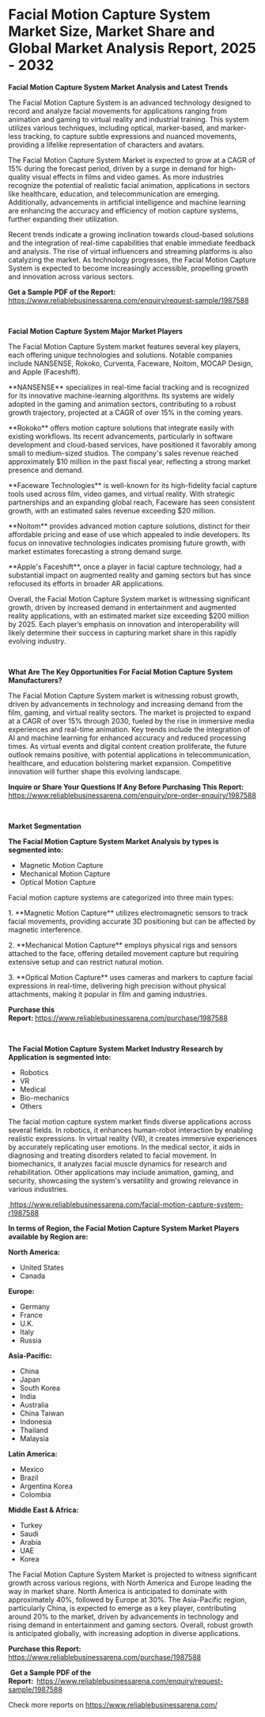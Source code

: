 <p><h1>Facial Motion Capture System Market Size, Market Share and Global Market Analysis Report, 2025 - 2032</h1></p><p><strong>Facial Motion Capture System Market Analysis and Latest Trends</strong></p>
<p><p>The Facial Motion Capture System is an advanced technology designed to record and analyze facial movements for applications ranging from animation and gaming to virtual reality and industrial training. This system utilizes various techniques, including optical, marker-based, and marker-less tracking, to capture subtle expressions and nuanced movements, providing a lifelike representation of characters and avatars.</p><p>The Facial Motion Capture System Market is expected to grow at a CAGR of 15% during the forecast period, driven by a surge in demand for high-quality visual effects in films and video games. As more industries recognize the potential of realistic facial animation, applications in sectors like healthcare, education, and telecommunication are emerging. Additionally, advancements in artificial intelligence and machine learning are enhancing the accuracy and efficiency of motion capture systems, further expanding their utilization.</p><p>Recent trends indicate a growing inclination towards cloud-based solutions and the integration of real-time capabilities that enable immediate feedback and analysis. The rise of virtual influencers and streaming platforms is also catalyzing the market. As technology progresses, the Facial Motion Capture System is expected to become increasingly accessible, propelling growth and innovation across various sectors.</p></p>
<p><strong>Get a Sample PDF of the Report:&nbsp;</strong> <a href="https://www.reliablebusinessarena.com/enquiry/request-sample/1987588?utm_campaign=3270&utm_medium=2&utm_source=Github&utm_content=ia&utm_term=05042025&utm_id=facial-motion-capture-system">https://www.reliablebusinessarena.com/enquiry/request-sample/1987588</a></p>
<p>&nbsp;</p>
<p><strong>Facial Motion Capture System Major Market Players</strong></p>
<p><p>The Facial Motion Capture System market features several key players, each offering unique technologies and solutions. Notable companies include NANSENSE, Rokoko, Curventa, Faceware, Noitom, MOCAP Design, and Apple (Faceshift).</p><p>**NANSENSE** specializes in real-time facial tracking and is recognized for its innovative machine-learning algorithms. Its systems are widely adopted in the gaming and animation sectors, contributing to a robust growth trajectory, projected at a CAGR of over 15% in the coming years.</p><p>**Rokoko** offers motion capture solutions that integrate easily with existing workflows. Its recent advancements, particularly in software development and cloud-based services, have positioned it favorably among small to medium-sized studios. The company's sales revenue reached approximately $10 million in the past fiscal year, reflecting a strong market presence and demand.</p><p>**Faceware Technologies** is well-known for its high-fidelity facial capture tools used across film, video games, and virtual reality. With strategic partnerships and an expanding global reach, Faceware has seen consistent growth, with an estimated sales revenue exceeding $20 million.</p><p>**Noitom** provides advanced motion capture solutions, distinct for their affordable pricing and ease of use which appealed to indie developers. Its focus on innovative technologies indicates promising future growth, with market estimates forecasting a strong demand surge.</p><p>**Apple's Faceshift**, once a player in facial capture technology, had a substantial impact on augmented reality and gaming sectors but has since refocused its efforts in broader AR applications. </p><p>Overall, the Facial Motion Capture System market is witnessing significant growth, driven by increased demand in entertainment and augmented reality applications, with an estimated market size exceeding $200 million by 2025. Each player’s emphasis on innovation and interoperability will likely determine their success in capturing market share in this rapidly evolving industry.</p></p>
<p>&nbsp;</p>
<p><strong>What Are The Key Opportunities For Facial Motion Capture System Manufacturers?</strong></p>
<p><p>The Facial Motion Capture System market is witnessing robust growth, driven by advancements in technology and increasing demand from the film, gaming, and virtual reality sectors. The market is projected to expand at a CAGR of over 15% through 2030, fueled by the rise in immersive media experiences and real-time animation. Key trends include the integration of AI and machine learning for enhanced accuracy and reduced processing times. As virtual events and digital content creation proliferate, the future outlook remains positive, with potential applications in telecommunication, healthcare, and education bolstering market expansion. Competitive innovation will further shape this evolving landscape.</p></p>
<p><strong>Inquire or Share Your Questions If Any Before Purchasing This Report:</strong> <a href="https://www.reliablebusinessarena.com/enquiry/pre-order-enquiry/1987588?utm_campaign=3270&utm_medium=2&utm_source=Github&utm_content=ia&utm_term=05042025&utm_id=facial-motion-capture-system">https://www.reliablebusinessarena.com/enquiry/pre-order-enquiry/1987588</a></p>
<p>&nbsp;</p>
<p><strong>Market Segmentation</strong></p>
<p><strong>The Facial Motion Capture System Market Analysis by types is segmented into:</strong></p>
<p><ul><li>Magnetic Motion Capture</li><li>Mechanical Motion Capture</li><li>Optical Motion Capture</li></ul></p>
<p><p>Facial motion capture systems are categorized into three main types: </p><p>1. **Magnetic Motion Capture** utilizes electromagnetic sensors to track facial movements, providing accurate 3D positioning but can be affected by magnetic interference.</p><p>   </p><p>2. **Mechanical Motion Capture** employs physical rigs and sensors attached to the face, offering detailed movement capture but requiring extensive setup and can restrict natural motion.</p><p>   </p><p>3. **Optical Motion Capture** uses cameras and markers to capture facial expressions in real-time, delivering high precision without physical attachments, making it popular in film and gaming industries.</p></p>
<p><strong>Purchase this Report:&nbsp;</strong><a href="https://www.reliablebusinessarena.com/purchase/1987588?utm_campaign=3270&utm_medium=2&utm_source=Github&utm_content=ia&utm_term=05042025&utm_id=facial-motion-capture-system">https://www.reliablebusinessarena.com/purchase/1987588</a></p>
<p>&nbsp;</p>
<p><strong>The Facial Motion Capture System Market Industry Research by Application is segmented into:</strong></p>
<p><ul><li>Robotics</li><li>VR</li><li>Medical</li><li>Bio-mechanics</li><li>Others</li></ul></p>
<p><p>The facial motion capture system market finds diverse applications across several fields. In robotics, it enhances human-robot interaction by enabling realistic expressions. In virtual reality (VR), it creates immersive experiences by accurately replicating user emotions. In the medical sector, it aids in diagnosing and treating disorders related to facial movement. In biomechanics, it analyzes facial muscle dynamics for research and rehabilitation. Other applications may include animation, gaming, and security, showcasing the system's versatility and growing relevance in various industries.</p></p>
<p><a href="https://www.reliablebusinessarena.com/facial-motion-capture-system-r1987588?utm_campaign=3270&utm_medium=2&utm_source=Github&utm_content=ia&utm_term=05042025&utm_id=facial-motion-capture-system">&nbsp;https://www.reliablebusinessarena.com/facial-motion-capture-system-r1987588</a></p>
<p><strong>In terms of Region, the Facial Motion Capture System Market Players available by Region are:</strong></p>
<p>
    <p> <strong> North America: </strong>
        <ul>
            <li>United States</li>
            <li>Canada</li>
        </ul>
        </p> 
    <p> <strong> Europe: </strong>
        <ul>
            <li>Germany</li>
            <li>France</li>
            <li>U.K.</li>
            <li>Italy</li>
            <li>Russia</li>
        </ul>
        </p> 
    <p> <strong> Asia-Pacific: </strong>
        <ul>
            <li>China</li>
            <li>Japan</li>
            <li>South Korea</li>
            <li>India</li>
            <li>Australia</li>
            <li>China Taiwan</li>
            <li>Indonesia</li>
            <li>Thailand</li>
            <li>Malaysia</li>
        </ul>
        </p> 
    <p> <strong> Latin America: </strong>
        <ul>
            <li>Mexico</li>
            <li>Brazil</li>
            <li>Argentina Korea</li>
            <li>Colombia</li>
        </ul>
        </p> 
    <p> <strong> Middle East & Africa: </strong>
        <ul>
            <li>Turkey</li>
            <li>Saudi</li>
            <li>Arabia</li>
            <li>UAE</li>
            <li>Korea</li>
        </ul>
    </p>
    </p>
<p><p>The Facial Motion Capture System Market is projected to witness significant growth across various regions, with North America and Europe leading the way in market share. North America is anticipated to dominate with approximately 40%, followed by Europe at 30%. The Asia-Pacific region, particularly China, is expected to emerge as a key player, contributing around 20% to the market, driven by advancements in technology and rising demand in entertainment and gaming sectors. Overall, robust growth is anticipated globally, with increasing adoption in diverse applications.</p></p>
<p><strong>Purchase this Report: </strong><a href="https://www.reliablebusinessarena.com/purchase/1987588?utm_campaign=3270&utm_medium=2&utm_source=Github&utm_content=ia&utm_term=05042025&utm_id=facial-motion-capture-system">https://www.reliablebusinessarena.com/purchase/1987588</a></p>
<p>&nbsp;<strong>Get a Sample PDF of the Report:&nbsp;&nbsp;</strong><a href="https://www.reliablebusinessarena.com/enquiry/request-sample/1987588?utm_campaign=3270&utm_medium=2&utm_source=Github&utm_content=ia&utm_term=05042025&utm_id=facial-motion-capture-system">https://www.reliablebusinessarena.com/enquiry/request-sample/1987588</a></p>
<p><strong></strong></p>
<p>Check more reports on <a href="https://www.reliablebusinessarena.com/?utm_campaign=3270&utm_medium=2&utm_source=Github&utm_content=ia&utm_term=05042025&utm_id=facial-motion-capture-system">https://www.reliablebusinessarena.com/</a></p>